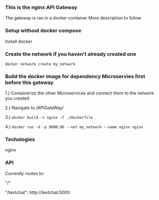 ### This is the nginx API Gateway

The gateway is ran in a docker container
More description to follow

### Setup without docker compose

Install docker

### Create the network if you haven't already created one

`docker network create my_network`

### Build the docker image for dependency Microservies first before this gateway

1.) Containerize the other Microservices and connect them to the network you created

2.) Navigate to /APIGateWay/

3.) `docker build -t nginx -f ./Dockerfile .`

4.) `docker run -d -p 8080:80 --net my_network --name nginx nginx`

### Techologies

nginx

### API

Currently routes to:

"/"

"/textchat": http://textchat:5000